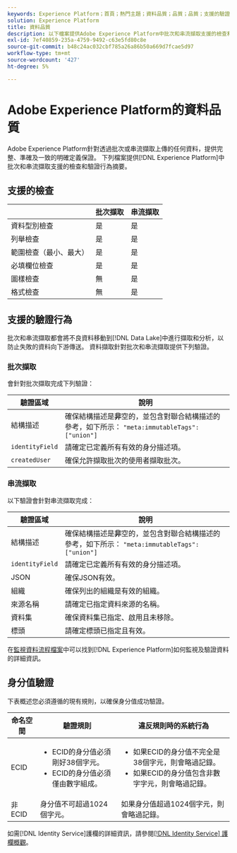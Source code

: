 ```yaml
---
keywords: Experience Platform；首頁；熱門主題；資料品質；品質；品質；支援的驗證；驗證；支援的驗證；
solution: Experience Platform
title: 資料品質
description: 以下檔案提供Adobe Experience Platform中批次和串流擷取支援的檢查和驗證行為摘要。
exl-id: 7ef40859-235a-4759-9492-c63e5fd80c8e
source-git-commit: b48c24ac032cbf785a26a86b50a669d7fcae5d97
workflow-type: tm+mt
source-wordcount: '427'
ht-degree: 5%

---
```


# Adobe Experience Platform的資料品質

Adobe Experience Platform針對透過批次或串流擷取上傳的任何資料，提供完整、準確及一致的明確定義保證。 下列檔案提供[!DNL Experience Platform]中批次和串流擷取支援的檢查和驗證行為摘要。

## 支援的檢查

|   | 批次擷取 | 串流擷取 |
| ------ | --------------- | ------------------- |
| 資料型別檢查 | 是 | 是 |
| 列舉檢查 | 是 | 是 |
| 範圍檢查（最小、最大） | 是 | 是 |
| 必填欄位檢查 | 是 | 是 |
| 圖樣檢查 | 無 | 是 |
| 格式檢查 | 無 | 是 |

## 支援的驗證行為

批次和串流擷取都會將不良資料移動到[!DNL Data Lake]中進行擷取和分析，以防止失敗的資料向下游傳送。 資料擷取針對批次和串流擷取提供下列驗證。

### 批次擷取

會針對批次擷取完成下列驗證：

| 驗證區域 | 說明 |
| --------------- | ----------- |
| 結構描述 | 確保結構描述是&#x200B;**非**&#x200B;空的，並包含對聯合結構描述的參考，如下所示： `"meta:immutableTags": ["union"]` |
| `identityField` | 請確定已定義所有有效的身分描述項。 |
| `createdUser` | 確保允許擷取批次的使用者擷取批次。 |

### 串流擷取

以下驗證會針對串流擷取完成：

| 驗證區域 | 說明 |
| --------------- | ----------- |
| 結構描述 | 確保結構描述是&#x200B;**非**&#x200B;空的，並包含對聯合結構描述的參考，如下所示： `"meta:immutableTags": ["union"]` |
| `identityField` | 請確定已定義所有有效的身分描述項。 |
| JSON | 確保JSON有效。 |
| 組織 | 確保列出的組織是有效的組織。 |
| 來源名稱 | 請確定已指定資料來源的名稱。 |
| 資料集 | 確保資料集已指定、啟用且未移除。 |
| 標頭 | 請確定標頭已指定且有效。 |

在[監視資料流程檔案](./monitor-data-ingestion.md)中可以找到[!DNL Experience Platform]如何監視及驗證資料的詳細資訊。

## 身分值驗證

下表概述您必須遵循的現有規則，以確保身分值成功驗證。

| 命名空間 | 驗證規則 | 違反規則時的系統行為 |
| --- | --- | --- |
| ECID | <ul><li>ECID的身分值必須剛好38個字元。</li><li>ECID的身分值必須僅由數字組成。</li></ul> | <ul><li>如果ECID的身分值不完全是38個字元，則會略過記錄。</li><li>如果ECID的身分值包含非數字字元，則會略過記錄。</li></ul> |
| 非ECID | 身分值不可超過1024個字元。 | 如果身分值超過1024個字元，則會略過記錄。 |

如需[!DNL Identity Service]護欄的詳細資訊，請參閱[[!DNL Identity Service] 護欄概觀](../../identity-service/guardrails.md)。
